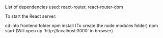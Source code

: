 List of dependencies used:
react-router,
react-router-dom

To start the React server:

cd into frontend folder
npm install (To create the node modules folder)
npm start (Will open up 'http://localhost:3000' in browser)


